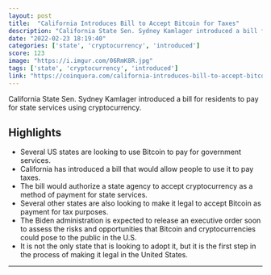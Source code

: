 ```yaml
---
layout: post
title:  "California Introduces Bill to Accept Bitcoin for Taxes"
description: "California State Sen. Sydney Kamlager introduced a bill for residents to pay for state services using cryptocurrency."
date: "2022-02-23 18:19:40"
categories: ['state', 'cryptocurrency', 'introduced']
score: 123
image: "https://i.imgur.com/06RmK8R.jpg"
tags: ['state', 'cryptocurrency', 'introduced']
link: "https://coinquora.com/california-introduces-bill-to-accept-bitcoin-for-taxes/"
---
```


California State Sen. Sydney Kamlager introduced a bill for residents to pay for state services using cryptocurrency.

## Highlights

- Several US states are looking to use Bitcoin to pay for government services.
- California has introduced a bill that would allow people to use it to pay taxes.
- The bill would authorize a state agency to accept cryptocurrency as a method of payment for state services.
- Several other states are also looking to make it legal to accept Bitcoin as payment for tax purposes.
- The Biden administration is expected to release an executive order soon to assess the risks and opportunities that Bitcoin and cryptocurrencies could pose to the public in the U.S.
- It is not the only state that is looking to adopt it, but it is the first step in the process of making it legal in the United States.

---

